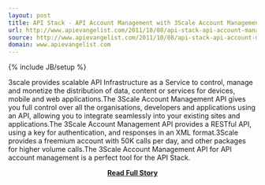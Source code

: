 ```yaml
---
layout: post
title: API Stack - API Account Management with 3Scale Account Management API 
url: http://www.apievangelist.com/2011/10/08/api-stack-api-account-management-with-3scale-account-management-api-/
source: http://www.apievangelist.com/2011/10/08/api-stack-api-account-management-with-3scale-account-management-api-/
domain: www.apievangelist.com
---
```

{% include JB/setup %}<p>3scale provides scalable API Infrastructure as a Service to control, manage and monetize the distribution of data, content or services for devices, mobile and web applications.The 3Scale Account Management API gives you full control over all the organisations, developers and applications using an API, allowing you to integrate seamlessly into your existing sites and applications.The 3Scale Account Management API provides a RESTful API, using a key for authentication, and responses in an XML format.3Scale provides a freemium account with 50K calls per day, and other packages for higher volume calls.The 3Scale Account Management API for API account management is a perfect tool for the API Stack.</p>
<center><p><a href="http://www.apievangelist.com/2011/10/08/api-stack-api-account-management-with-3scale-account-management-api-/" style='padding:25px; font-sze:18px; font-weight: bold;'>Read Full Story</a></p></center>
